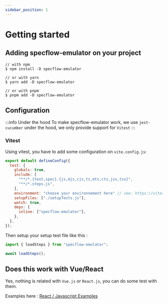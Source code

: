 ```yaml
---
sidebar_position: 1
---
```


# Getting started

## Adding specflow-emulator on your project

```shell
// with npm
$ npm install -D specflow-emulator

// or with yarn
$ yarn add -D specflow-emulator

// or with pnpm
$ pnpm add -D specflow-emulator
```

## Configuration

:::info  Under the hood
To make specflow-emulator work, we use `jest-cucumber` under the hood, we only provide support for `Vitest`
:::

### Vitest

Using vitest, you have to add some configuration on `vite.config.js`:

```javascript
export default defineConfig({
  test: {
    globals: true,
    include: [
      "**/*.{test,spec}.{js,mjs,cjs,ts,mts,cts,jsx,tsx}",
      "**/*.steps.js",
    ],
    environment: "choose your environnement here" // see: https://vitest.dev/guide/environment.html,
    setupFiles: ["./setupTests.js"],
    watch: true,
    deps: {
      inline: ["specflow-emulator"],
    },
  },
});
```

Then setup your setup test file like this :

```javascript
import { loadSteps } from "specflow-emulator";

await loadSteps();
```

## Does this work with Vue/React

Yes, nothing is related with `Vue.js` or `React.js`, you can do some test with them.

Examples here : [React / Javascript Examples](https://github.com/CroquetMickael/specflow-emulator/tree/main/examples)
